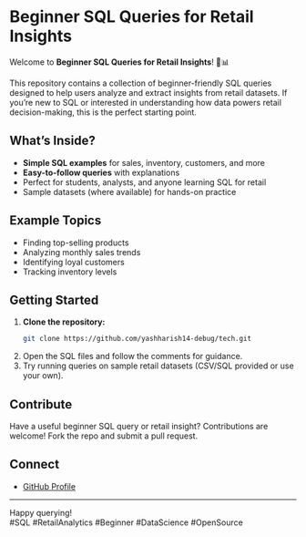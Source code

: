 # Beginner SQL Queries for Retail Insights

Welcome to **Beginner SQL Queries for Retail Insights**! 🛒📊

This repository contains a collection of beginner-friendly SQL queries designed to help users analyze and extract insights from retail datasets. If you’re new to SQL or interested in understanding how data powers retail decision-making, this is the perfect starting point.

##  What’s Inside?

- **Simple SQL examples** for sales, inventory, customers, and more
- **Easy-to-follow queries** with explanations
- Perfect for students, analysts, and anyone learning SQL for retail
- Sample datasets (where available) for hands-on practice

##  Example Topics

- Finding top-selling products
- Analyzing monthly sales trends
- Identifying loyal customers
- Tracking inventory levels

##  Getting Started

1. **Clone the repository:**
   ```bash
   git clone https://github.com/yashharish14-debug/tech.git
   ```
2. Open the SQL files and follow the comments for guidance.
3. Try running queries on sample retail datasets (CSV/SQL provided or use your own).

## Contribute

Have a useful beginner SQL query or retail insight? Contributions are welcome! Fork the repo and submit a pull request.

##  Connect

- [GitHub Profile](https://github.com/yashharish14-debug)
  

---

Happy querying!  
#SQL #RetailAnalytics #Beginner #DataScience #OpenSource
